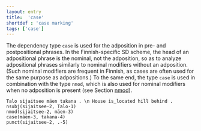 ```yaml
---
layout: entry
title:  'case'
shortdef : 'case marking'
tags: ['case']
---
```


The dependency type `case` is used for the adposition in pre- and postpositional phrases. In the Finnish-specific SD scheme, the head of an adpositional phrase is the nominal, not the adposition, so as to analyze adpositional phrases similarly to nominal modifiers without an adposition. (Such nominal modifiers are frequent in Finnish, as cases are often used for the same purpose as adpositions.) To the same end, the type `case` is used in combination with the type `nmod`, which is also used for nominal modifiers when no adposition is present (see Section [nmod](http://universaldependencies.github.io/docs/fi/nmod.html)).

<!-- fname:adpos.pdf -->
~~~ sdparse
Talo sijaitsee mäen takana . \n House is_located hill behind .
nsubj(sijaitsee-2, Talo-1)
nmod(sijaitsee-2, mäen-3)
case(mäen-3, takana-4)
punct(sijaitsee-2, .-5)
~~~
